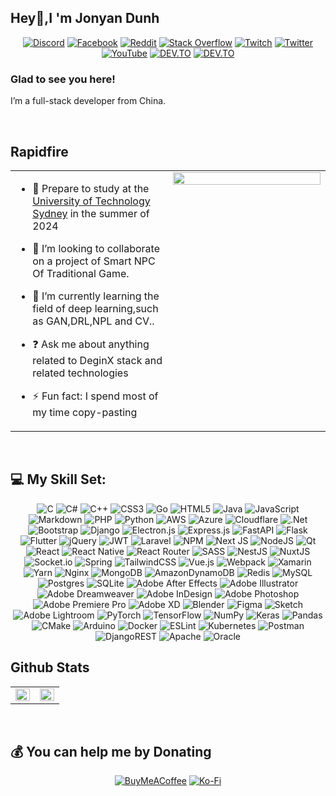 ## Hey👋,I 'm Jonyan Dunh 
<div align="center">
<p>
  <a href="https://discord.gg/JonyanDunh#1782">
    <img src="https://img.shields.io/badge/Discord-%237289DA.svg?style=for-the-badge&amp;logo=discord&amp;logoColor=white" alt="Discord"></a>
  <a href="https://facebook.com/jonyandunh">
    <img src="https://img.shields.io/badge/Facebook-%231877F2.svg?style=for-the-badge&amp;logo=Facebook&amp;logoColor=white" alt="Facebook"></a>
  <a href="https://reddit.com/user/JonyanDunh">
    <img src="https://img.shields.io/badge/Reddit-%23FF4500.svg?style=for-the-badge&amp;logo=Reddit&amp;logoColor=white" alt="Reddit"></a>
  <a href="https://stackoverflow.com/users/19812300">
    <img src="https://img.shields.io/badge/-Stackoverflow-FE7A16?style=for-the-badge&amp;logo=stack-overflow&amp;logoColor=white" alt="Stack Overflow"></a>
  <a href="https://twitch.tv/jonyandunh">
    <img src="https://img.shields.io/badge/Twitch-%239146FF.svg?style=for-the-badge&amp;logo=Twitch&amp;logoColor=white" alt="Twitch"></a>
  <a href="https://twitter.com/jonyandunh">
    <img src="https://img.shields.io/badge/Twitter-%231DA1F2.svg?style=for-the-badge&amp;logo=Twitter&amp;logoColor=white" alt="Twitter"></a>
  <a href="https://youtube.com/@jonyandunh">
    <img src="https://img.shields.io/badge/YouTube-%23FF0000.svg?style=for-the-badge&amp;logo=YouTube&amp;logoColor=white" alt="YouTube"></a>
  <a href="https://dev.to/jonyandunh">
    <img src="https://img.shields.io/badge/dev.to-%2308090A.svg?&amp;style=for-the-badge&amp;logo=dev.to&amp;logoColor=white" alt="DEV.TO"></a>
  <a href="https://www.kaggle.com/jonyandunh">
    <img src="https://img.shields.io/badge/kaggle-%2344BAE8.svg?&amp;style=for-the-badge&amp;logo=kaggle&amp;logoColor=white" alt="DEV.TO"></a></p>
</div>



### Glad to see you here!  
I’m a full-stack developer from China.  
  

<br/>  

## Rapidfire  
<table ><tr><td valign="top" width="50%">

- 🏫 Prepare to study at the [University of Technology Sydney](https://www.uts.edu.au/)  in the summer of 2024   
  

- 👯 I’m looking to collaborate on a project of Smart NPC Of Traditional Game.  
  

- 🌱 I’m currently learning the field of deep learning,such as GAN,DRL,NPL and CV..  
  

- ❓ Ask me about anything related to DeginX stack and related technologies  
  

- ⚡ Fun fact: I spend most of my time copy-pasting    


</td><td valign="top" width="50%">

<div align="center">
<img src="https://rishavanand.github.io/static/images/greetings.gif" align="center" style="width: 100%" /></div>  


</td></tr></table>  

<br/>  

## 💻 My Skill Set:
<div align="center">
<p>
  <img src="https://img.shields.io/badge/c-%2300599C.svg?style=for-the-badge&amp;logo=c&amp;logoColor=white" alt="C" />
  <img src="https://img.shields.io/badge/c%23-%23239120.svg?style=for-the-badge&amp;logo=c-sharp&amp;logoColor=white" alt="C#" />
  <img src="https://img.shields.io/badge/c++-%2300599C.svg?style=for-the-badge&amp;logo=c%2B%2B&amp;logoColor=white" alt="C++" />
  <img src="https://img.shields.io/badge/css3-%231572B6.svg?style=for-the-badge&amp;logo=css3&amp;logoColor=white" alt="CSS3" />
  <img src="https://img.shields.io/badge/go-%2300ADD8.svg?style=for-the-badge&amp;logo=go&amp;logoColor=white" alt="Go" />
  <img src="https://img.shields.io/badge/html5-%23E34F26.svg?style=for-the-badge&amp;logo=html5&amp;logoColor=white" alt="HTML5" />
  <img src="https://img.shields.io/badge/java-%23ED8B00.svg?style=for-the-badge&amp;logo=java&amp;logoColor=white" alt="Java" />
  <img src="https://img.shields.io/badge/javascript-%23323330.svg?style=for-the-badge&amp;logo=javascript&amp;logoColor=%23F7DF1E" alt="JavaScript" />
  <img src="https://img.shields.io/badge/markdown-%23000000.svg?style=for-the-badge&amp;logo=markdown&amp;logoColor=white" alt="Markdown" />
  <img src="https://img.shields.io/badge/php-%23777BB4.svg?style=for-the-badge&amp;logo=php&amp;logoColor=white" alt="PHP" />
  <img src="https://img.shields.io/badge/python-3670A0?style=for-the-badge&amp;logo=python&amp;logoColor=ffdd54" alt="Python" />
  <img src="https://img.shields.io/badge/AWS-%23FF9900.svg?style=for-the-badge&amp;logo=amazon-aws&amp;logoColor=white" alt="AWS" />
  <img src="https://img.shields.io/badge/azure-%230072C6.svg?style=for-the-badge&amp;logo=azure-devops&amp;logoColor=white" alt="Azure" />
  <img src="https://img.shields.io/badge/Cloudflare-F38020?style=for-the-badge&amp;logo=Cloudflare&amp;logoColor=white" alt="Cloudflare" />
  <img src="https://img.shields.io/badge/.NET-5C2D91?style=for-the-badge&amp;logo=.net&amp;logoColor=white" alt=".Net" />
  <img src="https://img.shields.io/badge/bootstrap-%23563D7C.svg?style=for-the-badge&amp;logo=bootstrap&amp;logoColor=white" alt="Bootstrap" />
  <img src="https://img.shields.io/badge/django-%23092E20.svg?style=for-the-badge&amp;logo=django&amp;logoColor=white" alt="Django" />
  <img src="https://img.shields.io/badge/Electron-191970?style=for-the-badge&amp;logo=Electron&amp;logoColor=white" alt="Electron.js" />
  <img src="https://img.shields.io/badge/express.js-%23404d59.svg?style=for-the-badge&amp;logo=express&amp;logoColor=%2361DAFB" alt="Express.js" />
  <img src="https://img.shields.io/badge/FastAPI-005571?style=for-the-badge&amp;logo=fastapi" alt="FastAPI" />
  <img src="https://img.shields.io/badge/flask-%23000.svg?style=for-the-badge&amp;logo=flask&amp;logoColor=white" alt="Flask" />
  <img src="https://img.shields.io/badge/Flutter-%2302569B.svg?style=for-the-badge&amp;logo=Flutter&amp;logoColor=white" alt="Flutter" />
  <img src="https://img.shields.io/badge/jquery-%230769AD.svg?style=for-the-badge&amp;logo=jquery&amp;logoColor=white" alt="jQuery" />
  <img src="https://img.shields.io/badge/JWT-black?style=for-the-badge&amp;logo=JSON%20web%20tokens" alt="JWT" />
  <img src="https://img.shields.io/badge/laravel-%23FF2D20.svg?style=for-the-badge&amp;logo=laravel&amp;logoColor=white" alt="Laravel" />
  <img src="https://img.shields.io/badge/NPM-%23000000.svg?style=for-the-badge&amp;logo=npm&amp;logoColor=white" alt="NPM" />
  <img src="https://img.shields.io/badge/Next-black?style=for-the-badge&amp;logo=next.js&amp;logoColor=white" alt="Next JS" />
  <img src="https://img.shields.io/badge/node.js-6DA55F?style=for-the-badge&amp;logo=node.js&amp;logoColor=white" alt="NodeJS" />
  <img src="https://img.shields.io/badge/Qt-%23217346.svg?style=for-the-badge&amp;logo=Qt&amp;logoColor=white" alt="Qt" />
  <img src="https://img.shields.io/badge/react-%2320232a.svg?style=for-the-badge&amp;logo=react&amp;logoColor=%2361DAFB" alt="React" />
  <img src="https://img.shields.io/badge/react_native-%2320232a.svg?style=for-the-badge&amp;logo=react&amp;logoColor=%2361DAFB" alt="React Native" />
  <img src="https://img.shields.io/badge/React_Router-CA4245?style=for-the-badge&amp;logo=react-router&amp;logoColor=white" alt="React Router" />
  <img src="https://img.shields.io/badge/SASS-hotpink.svg?style=for-the-badge&amp;logo=SASS&amp;logoColor=white" alt="SASS" />
  <img src="https://img.shields.io/badge/nestjs-%23E0234E.svg?style=for-the-badge&amp;logo=nestjs&amp;logoColor=white" alt="NestJS" />
  <img src="https://img.shields.io/badge/Nuxt-black?style=for-the-badge&amp;logo=nuxt.js&amp;logoColor=white" alt="NuxtJS" />
  <img src="https://img.shields.io/badge/Socket.io-black?style=for-the-badge&amp;logo=socket.io&amp;badgeColor=010101" alt="Socket.io" />
  <img src="https://img.shields.io/badge/spring-%236DB33F.svg?style=for-the-badge&amp;logo=spring&amp;logoColor=white" alt="Spring" />
  <img src="https://img.shields.io/badge/tailwindcss-%2338B2AC.svg?style=for-the-badge&amp;logo=tailwind-css&amp;logoColor=white" alt="TailwindCSS" />
  <img src="https://img.shields.io/badge/vuejs-%2335495e.svg?style=for-the-badge&amp;logo=vuedotjs&amp;logoColor=%234FC08D" alt="Vue.js" />
  <img src="https://img.shields.io/badge/webpack-%238DD6F9.svg?style=for-the-badge&amp;logo=webpack&amp;logoColor=black" alt="Webpack" />
  <img src="https://img.shields.io/badge/Xamarin-3199DC?style=for-the-badge&amp;logo=xamarin&amp;logoColor=white" alt="Xamarin" />
  <img src="https://img.shields.io/badge/yarn-%232C8EBB.svg?style=for-the-badge&amp;logo=yarn&amp;logoColor=white" alt="Yarn" />
  <img src="https://img.shields.io/badge/nginx-%23009639.svg?style=for-the-badge&amp;logo=nginx&amp;logoColor=white" alt="Nginx" />
  <img src="https://img.shields.io/badge/MongoDB-%234ea94b.svg?style=for-the-badge&amp;logo=mongodb&amp;logoColor=white" alt="MongoDB" />
  <img src="https://img.shields.io/badge/Amazon%20DynamoDB-4053D6?style=for-the-badge&amp;logo=Amazon%20DynamoDB&amp;logoColor=white" alt="AmazonDynamoDB" />
  <img src="https://img.shields.io/badge/redis-%23DD0031.svg?style=for-the-badge&amp;logo=redis&amp;logoColor=white" alt="Redis" />
  <img src="https://img.shields.io/badge/mysql-%2300f.svg?style=for-the-badge&amp;logo=mysql&amp;logoColor=white" alt="MySQL" />
  <img src="https://img.shields.io/badge/postgres-%23316192.svg?style=for-the-badge&amp;logo=postgresql&amp;logoColor=white" alt="Postgres" />
  <img src="https://img.shields.io/badge/sqlite-%2307405e.svg?style=for-the-badge&amp;logo=sqlite&amp;logoColor=white" alt="SQLite" />
  <img src="https://img.shields.io/badge/Adobe%20After%20Effects-9999FF.svg?style=for-the-badge&amp;logo=Adobe%20After%20Effects&amp;logoColor=white" alt="Adobe After Effects" />
  <img src="https://img.shields.io/badge/adobeillustrator-%23FF9A00.svg?style=for-the-badge&amp;logo=adobeillustrator&amp;logoColor=white" alt="Adobe Illustrator" />
  <img src="https://img.shields.io/badge/Adobe%20Dreamweaver-FF61F6.svg?style=for-the-badge&amp;logo=Adobe%20Dreamweaver&amp;logoColor=white" alt="Adobe Dreamweaver" />
  <img src="https://img.shields.io/badge/Adobe%20InDesign-49021F?style=for-the-badge&amp;logo=adobeindesign&amp;logoColor=white" alt="Adobe InDesign" />
  <img src="https://img.shields.io/badge/adobephotoshop-%2331A8FF.svg?style=for-the-badge&amp;logo=adobephotoshop&amp;logoColor=white" alt="Adobe Photoshop" />
  <img src="https://img.shields.io/badge/Adobe%20Premiere%20Pro-9999FF.svg?style=for-the-badge&amp;logo=Adobe%20Premiere%20Pro&amp;logoColor=white" alt="Adobe Premiere Pro" />
  <img src="https://img.shields.io/badge/Adobe%20XD-470137?style=for-the-badge&amp;logo=Adobe%20XD&amp;logoColor=#FF61F6" alt="Adobe XD" />
  <img src="https://img.shields.io/badge/blender-%23F5792A.svg?style=for-the-badge&amp;logo=blender&amp;logoColor=white" alt="Blender" />
  <img src="https://img.shields.io/badge/figma-%23F24E1E.svg?style=for-the-badge&amp;logo=figma&amp;logoColor=white" alt="Figma" />
  <img src="https://img.shields.io/badge/Sketch-FFB387?style=for-the-badge&amp;logo=sketch&amp;logoColor=black" alt="Sketch" />
  <img src="https://img.shields.io/badge/Adobe%20Lightroom-31A8FF.svg?style=for-the-badge&amp;logo=Adobe%20Lightroom&amp;logoColor=white" alt="Adobe Lightroom" />
  <img src="https://img.shields.io/badge/PyTorch-%23EE4C2C.svg?style=for-the-badge&amp;logo=PyTorch&amp;logoColor=white" alt="PyTorch" />
  <img src="https://img.shields.io/badge/TensorFlow-%23FF6F00.svg?style=for-the-badge&amp;logo=TensorFlow&amp;logoColor=white" alt="TensorFlow" />
  <img src="https://img.shields.io/badge/numpy-%23013243.svg?style=for-the-badge&amp;logo=numpy&amp;logoColor=white" alt="NumPy" />
  <img src="https://img.shields.io/badge/Keras-%23D00000.svg?style=for-the-badge&amp;logo=Keras&amp;logoColor=white" alt="Keras" />
  <img src="https://img.shields.io/badge/pandas-%23150458.svg?style=for-the-badge&amp;logo=pandas&amp;logoColor=white" alt="Pandas" />
  <img src="https://img.shields.io/badge/CMake-%23008FBA.svg?style=for-the-badge&amp;logo=cmake&amp;logoColor=white" alt="CMake" />
  <img src="https://img.shields.io/badge/-Arduino-00979D?style=for-the-badge&amp;logo=Arduino&amp;logoColor=white" alt="Arduino" />
  <img src="https://img.shields.io/badge/docker-%230db7ed.svg?style=for-the-badge&amp;logo=docker&amp;logoColor=white" alt="Docker" />
  <img src="https://img.shields.io/badge/ESLint-4B3263?style=for-the-badge&amp;logo=eslint&amp;logoColor=white" alt="ESLint" />
  <img src="https://img.shields.io/badge/kubernetes-%23326ce5.svg?style=for-the-badge&amp;logo=kubernetes&amp;logoColor=white" alt="Kubernetes" />
  <img src="https://img.shields.io/badge/Postman-FF6C37?style=for-the-badge&amp;logo=postman&amp;logoColor=white" alt="Postman" />
  <img src="https://img.shields.io/badge/DJANGO-REST-ff1709?style=for-the-badge&amp;logo=django&amp;logoColor=white&amp;color=ff1709&amp;labelColor=gray" alt="DjangoREST" />
  <img src="https://img.shields.io/badge/apache-%23D42029.svg?style=for-the-badge&amp;logo=apache&amp;logoColor=white" alt="Apache" />
  <img src="https://img.shields.io/badge/Oracle-F80000?style=for-the-badge&amp;logo=oracle&amp;logoColor=white" alt="Oracle" /></p>
  </div>

## Github Stats

<div align="center">
<table style="width: 100%">
<tr style="width: 100%">
<td valign="top" width="50%" >
<img src="https://github-readme-stats.vercel.app/api?username=jonyandunh&show_icons=true&count_private=true&hide_border=true" align="left" style="width: 100%" /></td>
<td valign="top" width="50%">
<img src="https://github-readme-stats.vercel.app/api/top-langs/?username=jonyandunh&hide_border=true&layout=compact" align="left" style="width: 100%" /></td>
</tr>
</table>  
</div>
<br/>  

  ## 💰 You can help me by Donating
<div align="center">
<a href="https://buymeacoffee.com/jonyandunh" target="_blank">
<img src=https://img.shields.io/badge/Buy%20Me%20a%20Coffee-ffdd00?style=for-the-badge&logo=buy-me-a-coffee&logoColor=black alt=BuyMeACoffee style="margin-bottom: 5px;" /></a>
<a href="[https://instagram.com/iamrishavanand](https://ko-fi.com/jonyandunh)" target="_blank">
<img src=https://img.shields.io/badge/Ko--fi-F16061?style=for-the-badge&logo=ko-fi&logoColor=white alt=Ko-Fi style="margin-bottom: 5px;" /></a>  
</div>  
  
<!-- Proudly created with GPRM ( https://gprm.itsvg.in ) -->
